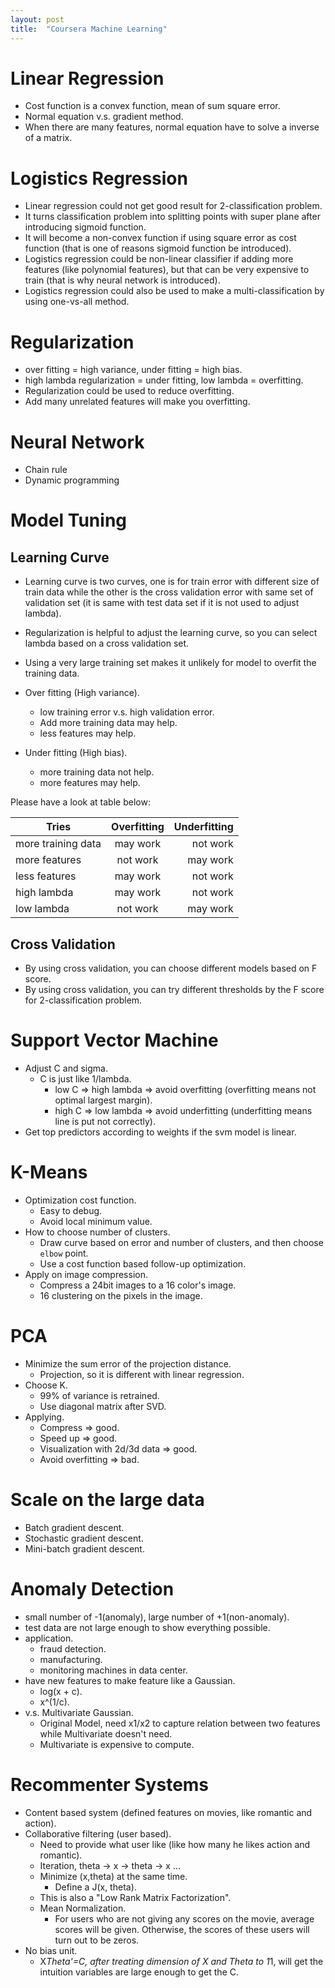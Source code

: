 ```yaml
---
layout: post
title:  "Coursera Machine Learning"
---
```


# Linear Regression
- Cost function is a convex function, mean of sum square error.
- Normal equation v.s. gradient method.
- When there are many features, normal equation have to solve a inverse of a matrix.

# Logistics Regression
- Linear regression could not get good result for 2-classification problem.
- It turns classification problem into splitting points with super plane after introducing sigmoid function.
- It will become a non-convex function if using square error as cost function (that is one of reasons sigmoid function be introduced).
- Logistics regression could be non-linear classifier if adding more features (like polynomial features), but that can be very expensive to train (that is why neural network is introduced).
- Logistics regression could also be used to make a multi-classification by using one-vs-all method.

# Regularization
- over fitting = high variance, under fitting = high bias.
- high lambda regularization = under fitting, low lambda = overfitting.
- Regularization could be used to reduce overfitting.
- Add many unrelated features will make you overfitting.

# Neural Network

- Chain rule
- Dynamic programming

# Model Tuning

## Learning Curve
- Learning curve is two curves, one is for train error with different size of train data while the other is the cross
validation error with same set of validation set (it is same with test data set if it is not used to adjust lambda).

- Regularization is helpful to adjust the learning curve, so you can select lambda based on a cross validation set.

- Using a very large training set makes it unlikely for model to overfit the training data.

- Over fitting (High variance).
  - low training error v.s. high validation error.
  - Add more training data may help.
  - less features may help.

- Under fitting (High bias).
  - more training data not help.
  - more features may help.

Please have a look at table below:

| Tries              | Overfitting | Underfitting |
| ------------------ | :---------: | -----------: |
| more training data | may work    | not work     |
| more features      | not work    | may work     |
| less features      | may work    | not work     |
| high lambda        | may work    | not work     |
| low lambda         | not work    | may work     |

## Cross Validation
- By using cross validation, you can choose different models based on F score.
- By using cross validation, you can try different thresholds by the F score for 2-classification problem.

# Support Vector Machine
- Adjust C and sigma.
  - C is just like 1/lambda.
    - low C => high lambda => avoid overfitting (overfitting means not optimal largest margin).
    - high C => low lambda => avoid underfitting (underfitting means line is put not correctly).
- Get top predictors according to weights if the svm model is linear.

# K-Means
- Optimization cost function.
  - Easy to debug.
  - Avoid local minimum value.
- How to choose number of clusters.
  - Draw curve based on error and number of clusters, and then choose `elbow` point.
  - Use a cost function based follow-up optimization.
- Apply on image compression.
  - Compress a 24bit images to a 16 color's image.
  - 16 clustering on the pixels in the image.

# PCA
- Minimize the sum error of the projection distance.
  - Projection, so it is different with linear regression.
- Choose K.
  - 99% of variance is retrained.
  - Use diagonal matrix after SVD.
- Applying.
  - Compress => good.
  - Speed up => good.
  - Visualization with 2d/3d data => good.
  - Avoid overfitting => bad.

# Scale on the large data
- Batch gradient descent.
- Stochastic gradient descent.
- Mini-batch gradient descent.

# Anomaly Detection
- small number of -1(anomaly), large number of +1(non-anomaly).
- test data are not large enough to show everything possible.
- application.
  - fraud detection.
  - manufacturing.
  - monitoring machines in data center.
- have new features to make feature like a Gaussian.
  - log(x + c).
  - x^(1/c).
- v.s. Multivariate Gaussian.
  - Original Model, need x1/x2 to capture relation between two features while Multivariate doesn't need.
  - Multivariate is expensive to compute.

# Recommenter Systems
- Content based system (defined features on movies, like romantic and action).
- Collaborative filtering (user based).
  - Need to provide what user like (like how many he likes action and romantic).
  - Iteration, theta -> x -> theta -> x ...
  - Minimize (x,theta) at the same time.
    - Define a J(x, theta).
  - This is also a "Low Rank Matrix Factorization".
  - Mean Normalization.
    - For users who are not giving any scores on the movie, average scores will be given. Otherwise, the scores of these users will turn out to be zeros.
- No bias unit.
  - X*Theta'=C, after treating dimension of X and Theta to 1*1, will get the intuition variables are large enough to get the C.
